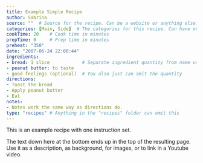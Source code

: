 ```yaml
---
title: Example Simple Recipe
author: Sabrina
source: ""  # Source for the recipe. Can be a website or anything else.
categories: [Main, Side]  # The categories for this recipe. Can have one, or more than one.
cookTime: 20    # Cook time in minutes
prepTime: 0     # Prep time in minutes
preheat: "350"
date: "2007-06-24 22:00:44"
ingredients:
- bread: 1 slice            # Separate ingredient quantity from name using :
- peanut butter: to taste
- good feelings (optional)  # You also just can omit the quantity
directions:
- Toast the bread
- Apply peanut butter
- Eat
notes:
- Notes work the same way as directions do.
type: "recipes" # Anything in the "recipes" folder can omit this
---
```


This is an example recipe with one instruction set.

The text down here at the bottom ends up in the top of the resulting page. Use it as a description, as background, for images, or to link in a Youtube video.